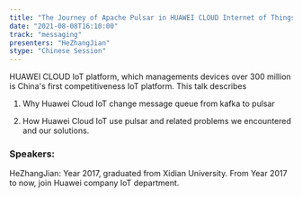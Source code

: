 ```yaml
---
title: "The Journey of Apache Pulsar in HUAWEI CLOUD Internet of Things Platform"
date: "2021-08-08T16:10:00" 
track: "messaging"
presenters: "HeZhangJian"
stype: "Chinese Session"
---
```

HUAWEI CLOUD IoT platform, which managements devices over 300 million is China's first competitiveness IoT platform. This talk describes 
 
 1. Why Huawei Cloud IoT change message queue from kafka to pulsar
 
 2. How Huawei Cloud IoT use pulsar and related problems we encountered and our solutions.
 ### Speakers: 
 HeZhangJian: Year 2017, graduated from Xidian University.
From Year 2017 to now, join Huawei company IoT department.